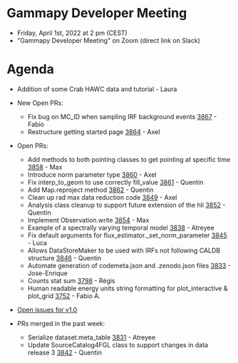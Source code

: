 # Gammapy Developer Meeting

* Friday, April 1st, 2022 at 2 pm (CEST)
* "Gammapy Developer Meeting" on Zoom (direct link on Slack)
# Agenda

* Addition of some Crab HAWC data and tutorial - Laura
  
* New Open PRs:
  - Fix bug on MC_ID when sampling IRF background events [3867](https://github.com/gammapy/gammapy/pull/3867) - Fabio
  - Restructure getting started page [3864](https://github.com/gammapy/gammapy/pull/3864) - Axel
* Open PRs:
  - Add methods to both pointing classes to get pointing at specific time [3858](https://github.com/gammapy/gammapy/pull/3858) - Max
  - Introduce norm parameter type [3860](https://github.com/gammapy/gammapy/pull/3860) - Axel
  - Fix interp_to_geom to use correctly fill_value [3861](https://github.com/gammapy/gammapy/pull/3861) - Quentin
  - Add Map.reproject method [3862](https://github.com/gammapy/gammapy/pull/3862) - Quentin
  - Clean up rad max data reduction code [3849](https://github.com/gammapy/gammapy/pull/3849) - Axel
  - Analysis class cleanup to support future extension of the hli [3852](https://github.com/gammapy/gammapy/pull/3852) - Quentin
  - Implement Observation.write [3854](https://github.com/gammapy/gammapy/pull/3854) - Max
  - Example of a spectrally varying temporal model [3838](https://github.com/gammapy/gammapy/pull/3838) - Atreyee
  - Fix default arguments for flux_estimator._set_norm_parameter [3845](https://github.com/gammapy/gammapy/pull/3845) - Luca
  - Allows DataStoreMaker to be used with IRFs not following CALDB structure [3846](https://github.com/gammapy/gammapy/pull/3846) - Quentin
  - Automate generation of codemeta.json and .zenodo.json files [3833](https://github.com/gammapy/gammapy/pull/3833) - Jose-Enrique
  - Counts stat sum [3798](https://github.com/gammapy/gammapy/pull/3798) - Régis
  - Human readable energy units string formatting for plot_interactive & plot_grid [3752](https://github.com/gammapy/gammapy/pull/3752) - Fabio A.
    
* [Open issues for v1.0](https://github.com/gammapy/gammapy/issues?q=is%3Aopen+is%3Aissue+milestone%3A1.0)

* PRs merged in the past week:
  - Serialize dataset.meta_table [3831](https://github.com/gammapy/gammapy/pull/3831) - Atreyee
  - Update SourceCatalog4FGL class to support changes in data release 3 [3842](https://github.com/gammapy/gammapy/pull/3842) - Quentin
 
  




 



